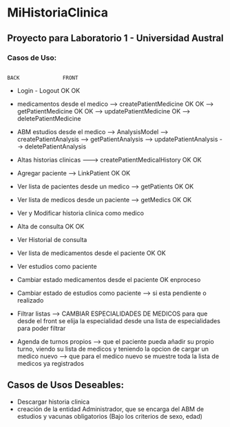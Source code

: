 # MiHistoriaClinica

## Proyecto para Laboratorio 1 - Universidad Austral


### Casos de Uso: 

                                                                        BACK              FRONT                                                        

  * Login - Logout						                    	        OK	                OK

  * medicamentos desde el medico
        --> createPatientMedicine 					                    OK	                OK
        --> getPatientMedicine						                    OK              	OK
        --> updatePatientMedicine					                    OK
        --> deletePatientMedicine
	
  * ABM estudios desde el medico --> AnalysisModel
      --> createPatientAnalysis
      --> getPatientAnalysis
      --> updatePatientAnalysis
      --> deletePatientAnalysis

  * Altas historias clinicas ---> createPatientMedicalHistory 	        OK 	                OK

  * Agregar paciente --> 	LinkPatient 				                OK 	                OK

  * Ver lista de pacientes desde un medico --> getPatients 		        OK	                OK
  * Ver lista de medicos desde un paciente --> getMedics		        OK	                OK

  * Ver y Modificar historia clinica como medico
  * Alta  de consulta 						                            OK	                OK
  * Ver Historial de consulta

  * Ver lista de medicamentos desde el paciente 			            OK	                OK
  * Ver estudios como paciente 

  * Cambiar estado medicamentos desde el paciente 			            OK	              enproceso 
  * Cambiar estado de estudios como paciente 
    --> si esta pendiente o realizado 

  * Filtrar listas
    --> CAMBIAR ESPECIALIDADES DE MEDICOS para que desde el front se elija la especialidad desde una lista de especialidades para poder filtrar
  * Agenda de turnos propios
    --> que el paciente pueda añadir su propio turno, viendo su lista de medicos y teniendo la opcion de cargar un medico nuevo 
    --> que para el medico nuevo se muestre toda la lista de medicos ya registrados






## Casos de Usos Deseables:
* Descargar historia clinica
* creación de la entidad Administrador, que se encarga del ABM de estudios y vacunas obligatorios
(Bajo los criterios de sexo, edad) 
